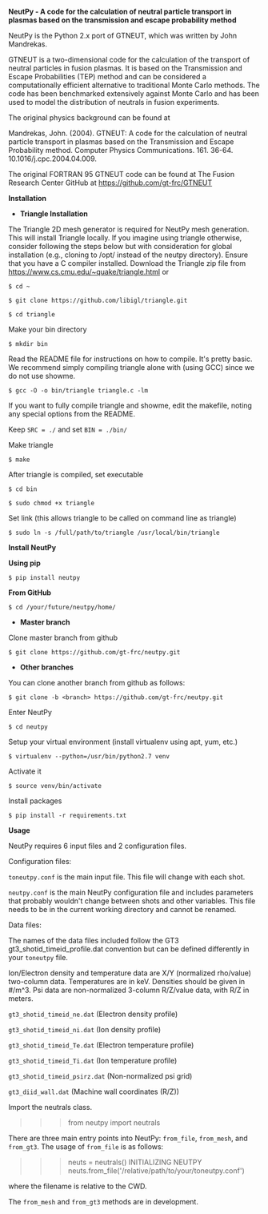 **NeutPy - A code for the calculation of neutral particle transport in plasmas based
 on the transmission and escape probability method**

NeutPy is the Python 2.x port of GTNEUT, which was written by John Mandrekas.

GTNEUT is a two-dimensional code for the calculation of the transport of neutral particles in fusion plasmas.
It is based on the Transmission and Escape Probabilities (TEP) method and can be considered a computationally efficient
alternative to traditional Monte Carlo methods. The code has been benchmarked extensively against Monte Carlo and
has been used to model the distribution of neutrals in fusion experiments.

The original physics background can be found at

Mandrekas, John. (2004). GTNEUT: A code for the calculation of neutral particle transport in plasmas based on the
    Transmission and Escape Probability method. Computer Physics Communications.
    161. 36-64. 10.1016/j.cpc.2004.04.009.

The original FORTRAN 95 GTNEUT code can be found at The Fusion Research Center GitHub at
https://github.com/gt-frc/GTNEUT

**Installation**

- **Triangle Installation**

The Triangle 2D mesh generator is required for NeutPy mesh generation. This will install Triangle
locally. If you imagine using triangle otherwise, consider
following the steps below but with consideration for global installation (e.g., cloning to /opt/ instead
of the neutpy directory). Ensure that you have a C compiler installed.
Download the Triangle zip file from https://www.cs.cmu.edu/~quake/triangle.html or 

`$ cd ~`

`$ git clone https://github.com/libigl/triangle.git`

`$ cd triangle`

Make your bin directory

`$ mkdir bin`

Read the README file for instructions on how to compile. It's pretty basic. We recommend simply
compiling triangle alone with (using GCC) since we do not use showme.

`$ gcc -O -o bin/triangle triangle.c -lm`

If you want to fully compile triangle and showme, edit the makefile,
noting any special options from the README.

Keep `SRC = ./` and set `BIN = ./bin/`

Make triangle

`$ make`

After triangle is compiled, set executable

`$ cd bin`

`$ sudo chmod +x triangle`

Set link (this allows triangle to be called on command line as triangle)
 
`$ sudo ln -s /full/path/to/triangle /usr/local/bin/triangle`

**Install NeutPy**

**Using pip**

`$ pip install neutpy`

**From GitHub**

`$ cd /your/future/neutpy/home/`

- **Master branch**

Clone  master branch from github

`$ git clone https://github.com/gt-frc/neutpy.git`

- **Other branches**

You can clone another branch from github as follows:

`$ git clone -b <branch> https://github.com/gt-frc/neutpy.git`

Enter NeutPy

`$ cd neutpy`

Setup your virtual environment (install virtualenv using apt, yum, etc.)

`$ virtualenv --python=/usr/bin/python2.7 venv`

Activate it

`$ source venv/bin/activate`

Install packages

`$ pip install -r requirements.txt`

**Usage**

NeutPy requires 6 input files and 2 configuration files.

Configuration files:

`toneutpy.conf` is the main input file. This file will change with each shot.

`neutpy.conf` is the main NeutPy configuration file and includes parameters that probably wouldn't change between
shots and other variables. This file needs to be in the current working directory and cannot be renamed.

Data files:

The names of the data files included follow the GT3 gt3_shotid_timeid_profile.dat convention but can be defined 
differently in your `toneutpy` file.

Ion/Electron density and temperature data are X/Y (normalized rho/value) two-column data. Temperatures are
in keV. Densities should be given in #/m^3. Psi data are non-normalized 3-column R/Z/value data, with R/Z in 
meters.

`gt3_shotid_timeid_ne.dat` (Electron density profile)

`gt3_shotid_timeid_ni.dat` (Ion density profile)

`gt3_shotid_timeid_Te.dat` (Electron temperature profile)

`gt3_shotid_timeid_Ti.dat` (Ion temperature profile)

`gt3_shotid_timeid_psirz.dat` (Non-normalized psi grid)

`gt3_diid_wall.dat` (Machine wall coordinates (R/Z))

Import the neutrals class.

>>> from neutpy import neutrals

There are three main entry points into NeutPy: `from_file`, `from_mesh`, and `from_gt3`. The usage of
`from_file` is as follows:

>>> neuts = neutrals()
INITIALIZING NEUTPY
>>> neuts.from_file('/relative/path/to/your/toneutpy.conf')

where the filename is relative to the CWD.

The `from_mesh` and `from_gt3` methods are in development.
